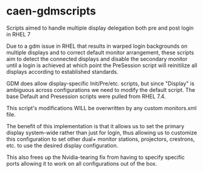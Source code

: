 # caen-gdmscripts
Scripts aimed to handle multiple display delegation both pre and post login in RHEL 7

Due to a gdm issue in RHEL that results in warped login backgrounds on multiple displays and to correct default monitor arrangement, these scripts aim to detect the connected displays and disable the secondary monitor until a login is achieved at which point the PreSession script will reinitilize all displays according to established standards. 

GDM does allow display-specific Init/Pre/etc. scripts, but since "Display" is ambiguous across configurations we need to modify the default script. The base Default and Presession scripts were pulled from RHEL 7.4.

This script's modifications WILL be overwritten by any custom monitors.xml file.

The benefit of this implementation is that it allows us to set the primary display system-wide rather than just for login, thus allowing us to customize this configuration to set other dual+ monitor stations, projectors, crestrons, etc. to use the desired display configuration. 

This also frees up the Nvidia-tearing fix from having to specify specific ports allowing it to work on all configurations out of the box.
